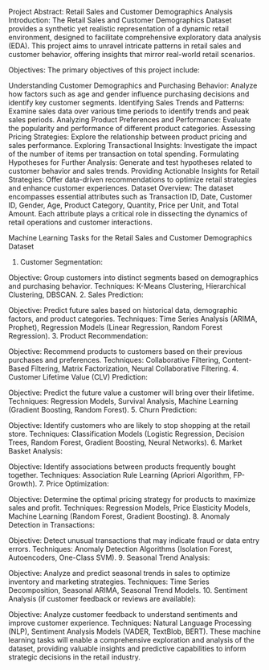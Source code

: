 Project Abstract: Retail Sales and Customer Demographics Analysis
Introduction:
The Retail Sales and Customer Demographics Dataset provides a synthetic yet realistic representation of a dynamic retail environment, designed to facilitate comprehensive exploratory data analysis (EDA). This project aims to unravel intricate patterns in retail sales and customer behavior, offering insights that mirror real-world retail scenarios.

Objectives:
The primary objectives of this project include:

Understanding Customer Demographics and Purchasing Behavior: Analyze how factors such as age and gender influence purchasing decisions and identify key customer segments.
Identifying Sales Trends and Patterns: Examine sales data over various time periods to identify trends and peak sales periods.
Analyzing Product Preferences and Performance: Evaluate the popularity and performance of different product categories.
Assessing Pricing Strategies: Explore the relationship between product pricing and sales performance.
Exploring Transactional Insights: Investigate the impact of the number of items per transaction on total spending.
Formulating Hypotheses for Further Analysis: Generate and test hypotheses related to customer behavior and sales trends.
Providing Actionable Insights for Retail Strategies: Offer data-driven recommendations to optimize retail strategies and enhance customer experiences.
Dataset Overview:
The dataset encompasses essential attributes such as Transaction ID, Date, Customer ID, Gender, Age, Product Category, Quantity, Price per Unit, and Total Amount. Each attribute plays a critical role in dissecting the dynamics of retail operations and customer interactions.

Machine Learning Tasks for the Retail Sales and Customer Demographics Dataset
1. Customer Segmentation:

Objective: Group customers into distinct segments based on demographics and purchasing behavior.
Techniques: K-Means Clustering, Hierarchical Clustering, DBSCAN.
2. Sales Prediction:

Objective: Predict future sales based on historical data, demographic factors, and product categories.
Techniques: Time Series Analysis (ARIMA, Prophet), Regression Models (Linear Regression, Random Forest Regression).
3. Product Recommendation:

Objective: Recommend products to customers based on their previous purchases and preferences.
Techniques: Collaborative Filtering, Content-Based Filtering, Matrix Factorization, Neural Collaborative Filtering.
4. Customer Lifetime Value (CLV) Prediction:

Objective: Predict the future value a customer will bring over their lifetime.
Techniques: Regression Models, Survival Analysis, Machine Learning (Gradient Boosting, Random Forest).
5. Churn Prediction:

Objective: Identify customers who are likely to stop shopping at the retail store.
Techniques: Classification Models (Logistic Regression, Decision Trees, Random Forest, Gradient Boosting, Neural Networks).
6. Market Basket Analysis:

Objective: Identify associations between products frequently bought together.
Techniques: Association Rule Learning (Apriori Algorithm, FP-Growth).
7. Price Optimization:

Objective: Determine the optimal pricing strategy for products to maximize sales and profit.
Techniques: Regression Models, Price Elasticity Models, Machine Learning (Random Forest, Gradient Boosting).
8. Anomaly Detection in Transactions:

Objective: Detect unusual transactions that may indicate fraud or data entry errors.
Techniques: Anomaly Detection Algorithms (Isolation Forest, Autoencoders, One-Class SVM).
9. Seasonal Trend Analysis:

Objective: Analyze and predict seasonal trends in sales to optimize inventory and marketing strategies.
Techniques: Time Series Decomposition, Seasonal ARIMA, Seasonal Trend Models.
10. Sentiment Analysis (if customer feedback or reviews are available):

Objective: Analyze customer feedback to understand sentiments and improve customer experience.
Techniques: Natural Language Processing (NLP), Sentiment Analysis Models (VADER, TextBlob, BERT).
These machine learning tasks will enable a comprehensive exploration and analysis of the dataset, providing valuable insights and predictive capabilities to inform strategic decisions in the retail industry.






